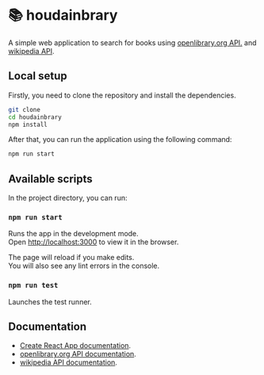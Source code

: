 # 📚 houdainbrary

A simple web application to search for books using [openlibrary.org API.](https://openlibrary.org/developers/api) and [wikipedia API](https://www.mediawiki.org/wiki/API:Main_page).

## Local setup

Firstly, you need to clone the repository and install the dependencies.

```bash
git clone
cd houdainbrary
npm install
```

After that, you can run the application using the following command:

```bash
npm run start
```

## Available scripts

In the project directory, you can run:

### `npm run start`

Runs the app in the development mode.\
Open [http://localhost:3000](http://localhost:3000) to view it in the browser.

The page will reload if you make edits.\
You will also see any lint errors in the console.


### `npm run test`

Launches the test runner.

## Documentation

- [Create React App documentation](https://facebook.github.io/create-react-app/docs/getting-started).
- [openlibrary.org API documentation](https://openlibrary.org/developers/api).
- [wikipedia API documentation](https://www.mediawiki.org/wiki/API:Main_page).
